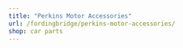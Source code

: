 ```yaml
---
title: "Perkins Motor Accessories"
url: /fordingbridge/perkins-motor-accessories/
shop: car parts
---
```

